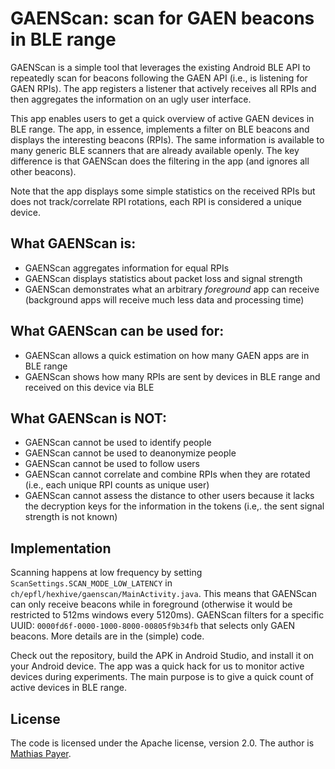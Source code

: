 # GAENScan: scan for GAEN beacons in BLE range

GAENScan is a simple tool that leverages the existing Android BLE API to
repeatedly scan for beacons following the GAEN API (i.e., is listening
for GAEN RPIs). The app registers a listener that actively receives all RPIs 
and then aggregates the information on an ugly user interface.

This app enables users to get a quick overview of active GAEN devices in BLE
range. The app, in essence, implements a filter on BLE beacons and displays the
interesting beacons (RPIs). The same information is available to many generic
BLE scanners that are already available openly. The key difference is that
GAENScan does the filtering in the app (and ignores all other beacons).

Note that the app displays some simple statistics on the received RPIs but
does not track/correlate RPI rotations, each RPI is considered a unique device.


## What GAENScan is:

* GAENScan aggregates information for equal RPIs
* GAENScan displays statistics about packet loss and signal strength
* GAENScan demonstrates what an arbitrary *foreground* app can receive
  (background apps will receive much less data and processing time)


## What GAENScan can be used for:

* GAENScan allows a quick estimation on how many GAEN apps are in BLE range
* GAENScan shows how many RPIs are sent by devices in BLE range and received
  on this device via BLE


## What GAENScan is NOT:

* GAENScan cannot be used to identify people
* GAENScan cannot be used to deanonymize people
* GAENScan cannot be used to follow users
* GAENScan cannot correlate and combine RPIs when they are rotated (i.e., each
  unique RPI counts as unique user)
* GAENScan cannot assess the distance to other users because it lacks the
  decryption keys for the information in the tokens (i.e,. the sent signal
  strength is not known)


## Implementation

Scanning happens at low frequency by setting 
`ScanSettings.SCAN_MODE_LOW_LATENCY` in 
`ch/epfl/hexhive/gaenscan/MainActivity.java`. This means that GAENScan can
only receive beacons while in foreground (otherwise it would be restricted to
512ms windows every 5120ms). GAENScan filters for a specific UUID:
`0000fd6f-0000-1000-8000-00805f9b34fb` that selects only GAEN beacons. More
details are in the (simple) code.

Check out the repository, build the APK in Android Studio, and install it on
your Android device. The app was a quick hack for us to monitor active devices
during experiments. The main purpose is to give a quick count of active
devices in BLE range.


## License

The code is licensed under the Apache license, version 2.0.
The author is [Mathias Payer](mailto:mathias.payer@nebelwelt.net).


